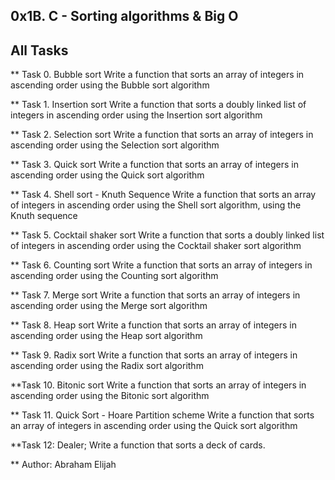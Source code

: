 ## 0x1B. C - Sorting algorithms & Big O

## All Tasks

** Task 0. Bubble sort
Write a function that sorts an array of integers in ascending order using the Bubble sort algorithm

** Task 1. Insertion sort
Write a function that sorts a doubly linked list of integers in ascending order using the Insertion sort algorithm

** Task 2. Selection sort
Write a function that sorts an array of integers in ascending order using the Selection sort algorithm

** Task 3. Quick sort
Write a function that sorts an array of integers in ascending order using the Quick sort algorithm

** Task 4. Shell sort - Knuth Sequence
Write a function that sorts an array of integers in ascending order using the Shell sort algorithm, using the Knuth sequence

** Task 5. Cocktail shaker sort
Write a function that sorts a doubly linked list of integers in ascending order using the Cocktail shaker sort algorithm

** Task 6. Counting sort
Write a function that sorts an array of integers in ascending order using the Counting sort algorithm

** Task 7. Merge sort
Write a function that sorts an array of integers in ascending order using the Merge sort algorithm

** Task 8. Heap sort
Write a function that sorts an array of integers in ascending order using the Heap sort algorithm

** Task 9. Radix sort
Write a function that sorts an array of integers in ascending order using the Radix sort algorithm

**Task 10. Bitonic sort
Write a function that sorts an array of integers in ascending order using the Bitonic sort algorithm

** Task 11. Quick Sort - Hoare Partition scheme
Write a function that sorts an array of integers in ascending order using the Quick sort algorithm

 **Task 12: Dealer; Write a function that sorts a deck of cards.

** Author: Abraham Elijah
